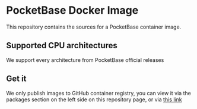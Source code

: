 # PocketBase Docker Image

This repository contains the sources for a PocketBase container image.

## Supported CPU architectures
We support every architecture from PocketBase official releases

## Get it
We only publish images to GitHub container registry, you can view it via the packages section on the left side on this repository page, or via [this link](https://github.com/orgs/takodotid/packages?repo_name=pocketbase)
